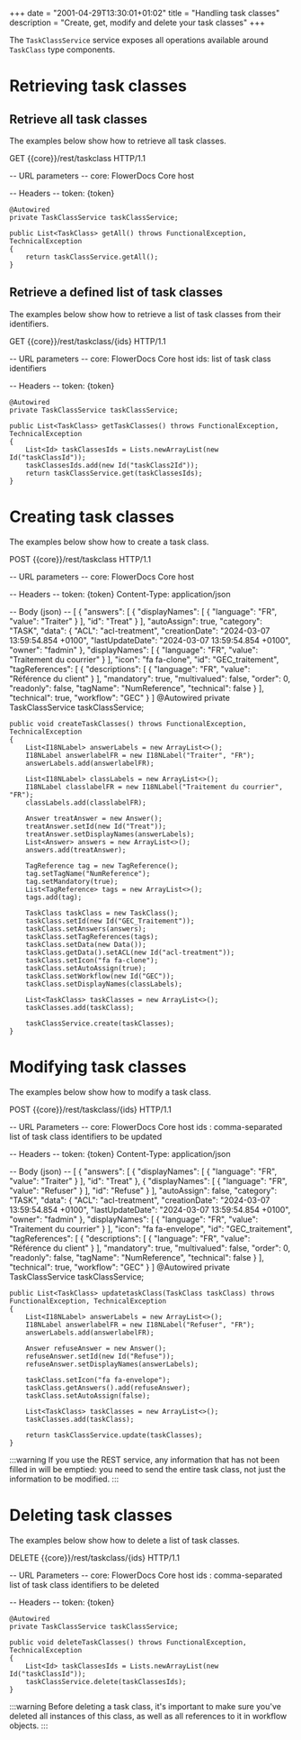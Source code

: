 +++
date = "2001-04-29T13:30:01+01:02"
title = "Handling task classes"
description = "Create, get, modify and delete your task classes"
+++

The `TaskClassService` service exposes all operations available around `TaskClass` type components.

# Retrieving task classes

## Retrieve all task classes

The examples below show how to retrieve all task classes.

GET {{core}}/rest/taskclass HTTP/1.1

-- URL parameters -- 
core: FlowerDocs Core host

-- Headers -- 
token: {token}

	@Autowired
    private TaskClassService taskClassService;

    public List<TaskClass> getAll() throws FunctionalException, TechnicalException
    {
        return taskClassService.getAll();
    }

## Retrieve a defined list of task classes

The examples below show how to retrieve a list of task classes from their identifiers.

GET {{core}}/rest/taskclass/{ids} HTTP/1.1

-- URL parameters -- 
core: FlowerDocs Core host
ids: list of task class identifiers

-- Headers -- 
token: {token}

	@Autowired
    private TaskClassService taskClassService;

    public List<TaskClass> getTaskClasses() throws FunctionalException, TechnicalException
    {
        List<Id> taskClassesIds = Lists.newArrayList(new Id("taskClassId"));
        taskClassesIds.add(new Id("taskClass2Id"));
        return taskClassService.get(taskClassesIds);
    }

# Creating task classes

The examples below show how to create a task class. 

POST {{core}}/rest/taskclass HTTP/1.1

-- URL parameters -- 
core: FlowerDocs Core host

-- Headers -- 
token: {token}
Content-Type: application/json

-- Body (json) --
[
  {
    "answers": [
      {
        "displayNames": [
          {
            "language": "FR",
            "value": "Traiter"
          }
        ],
        "id": "Treat"
      }
    ],
    "autoAssign": true,
    "category": "TASK",
    "data": {
      "ACL": "acl-treatment",
      "creationDate": "2024-03-07 13:59:54.854 +0100",
      "lastUpdateDate": "2024-03-07 13:59:54.854 +0100",
      "owner": "fadmin"
    },
    "displayNames": [
      {
        "language": "FR",
        "value": "Traitement du courrier"
      }
    ],
    "icon": "fa fa-clone",
    "id": "GEC_traitement",
    "tagReferences": [
      {
        "descriptions": [
          {
            "language": "FR",
            "value": "Référence du client"
          }
        ],
        "mandatory": true,
        "multivalued": false,
        "order": 0,
        "readonly": false,
        "tagName": "NumReference",
        "technical": false
      }
    ],
    "technical": true,
    "workflow": "GEC"
  }
]
	@Autowired
    private TaskClassService taskClassService;
    
	public void createTaskClasses() throws FunctionalException, TechnicalException
    {
        List<I18NLabel> answerLabels = new ArrayList<>();
        I18NLabel answerlabelFR = new I18NLabel("Traiter", "FR");
        answerLabels.add(answerlabelFR);

        List<I18NLabel> classLabels = new ArrayList<>();
        I18NLabel classlabelFR = new I18NLabel("Traitement du courrier", "FR");
        classLabels.add(classlabelFR);

        Answer treatAnswer = new Answer();
        treatAnswer.setId(new Id("Treat"));
        treatAnswer.setDisplayNames(answerLabels);
        List<Answer> answers = new ArrayList<>();
        answers.add(treatAnswer);

        TagReference tag = new TagReference();
        tag.setTagName("NumReference");
        tag.setMandatory(true);
        List<TagReference> tags = new ArrayList<>();
        tags.add(tag);

        TaskClass taskClass = new TaskClass();
        taskClass.setId(new Id("GEC_Traitement"));
        taskClass.setAnswers(answers);
        taskClass.setTagReferences(tags);
        taskClass.setData(new Data());
        taskClass.getData().setACL(new Id("acl-treatment"));
        taskClass.setIcon("fa fa-clone");
        taskClass.setAutoAssign(true);
        taskClass.setWorkflow(new Id("GEC"));
        taskClass.setDisplayNames(classLabels);

        List<TaskClass> taskClasses = new ArrayList<>();
        taskClasses.add(taskClass);

        taskClassService.create(taskClasses);
    }

# Modifying task classes

The examples below show how to modify a task class.

POST {{core}}/rest/taskclass/{ids} HTTP/1.1

-- URL Parameters -- 
core: FlowerDocs Core host
ids : comma-separated list of task class identifiers to be updated

-- Headers --
token: {token}
Content-Type: application/json

-- Body (json) --
[
  {
    "answers": [
      {
        "displayNames": [
          {
            "language": "FR",
            "value": "Traiter"
          }
        ],
        "id": "Treat"
      },
      {
        "displayNames": [
          {
            "language": "FR",
            "value": "Refuser"
          }
        ],
        "id": "Refuse"
      }
    ],
    "autoAssign": false,
    "category": "TASK",
    "data": {
      "ACL": "acl-treatment",
      "creationDate": "2024-03-07 13:59:54.854 +0100",
      "lastUpdateDate": "2024-03-07 13:59:54.854 +0100",
      "owner": "fadmin"
    },
    "displayNames": [
      {
        "language": "FR",
        "value": "Traitement du courrier"
      }
    ],
    "icon": "fa fa-envelope",
    "id": "GEC_traitement",
    "tagReferences": [
      {
        "descriptions": [
          {
            "language": "FR",
            "value": "Référence du client"
          }
        ],
        "mandatory": true,
        "multivalued": false,
        "order": 0,
        "readonly": false,
        "tagName": "NumReference",
        "technical": false
      }
    ],
    "technical": true,
    "workflow": "GEC"
  }
]
	@Autowired
    private TaskClassService taskClassService;
    
	public List<TaskClass> updatetaskClass(TaskClass taskClass) throws FunctionalException, TechnicalException
    {
        List<I18NLabel> answerLabels = new ArrayList<>();
        I18NLabel answerlabelFR = new I18NLabel("Refuser", "FR");
        answerLabels.add(answerlabelFR);

        Answer refuseAnswer = new Answer();
        refuseAnswer.setId(new Id("Refuse"));
        refuseAnswer.setDisplayNames(answerLabels);

        taskClass.setIcon("fa fa-envelope");
        taskClass.getAnswers().add(refuseAnswer);
        taskClass.setAutoAssign(false);

        List<TaskClass> taskClasses = new ArrayList<>();
        taskClasses.add(taskClass);

        return taskClassService.update(taskClasses);
    }

:::warning
If you use the REST service, any information that has not been filled in will be emptied: you need to send the entire task class, not just the information to be modified. 
:::

# Deleting task classes

The examples below show how to delete a list of task classes.

DELETE {{core}}/rest/taskclass/{ids} HTTP/1.1

-- URL Parameters -- 
core: FlowerDocs Core host
ids : comma-separated list of task class identifiers to be deleted

-- Headers --
token: {token}

	@Autowired
	private TaskClassService taskClassService;
	
    public void deleteTaskClasses() throws FunctionalException, TechnicalException
    {
        List<Id> taskClassesIds = Lists.newArrayList(new Id("taskClassId"));
        taskClassService.delete(taskClassesIds);
    }

:::warning
Before deleting a task class, it's important to make sure you've deleted all instances of this class, as well as all references to it in workflow objects.
:::